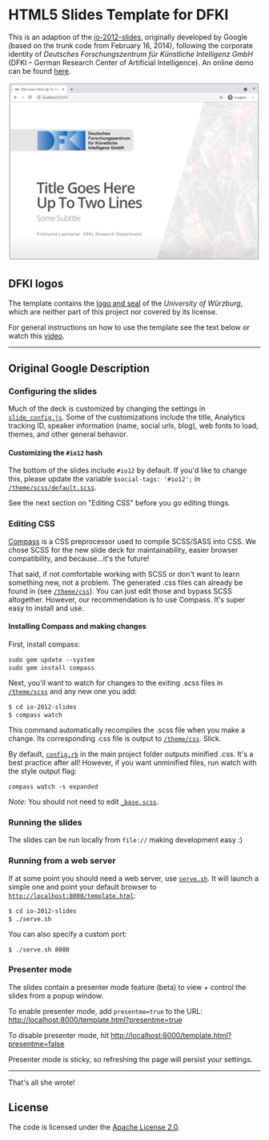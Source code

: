 # HTML5 Slides Template for DFKI

This is an adaption of the [io-2012-slides](https://code.google.com/p/io-2012-slides/), originally developed by Google (based on the trunk code from February 16, 2014), following the corporate identity of *Deutsches Forschungszentrum für Künstliche Intelligenz GmbH* (DFKI – German Research Center of Artificial Intelligence). An online demo can be found [here](https://www.dfki.uni-kl.de/~nogatz/DFKI-HTML-Slides/index.html).

[![Screenshot](images/screenshot.png)](http://fnogatz.github.io/dfki-slides-template/index.html)

## DFKI logos

The template contains the [logo and seal](http://www.uni-wuerzburg.de/fuer/beschaeftigte/corporate_design_vorlagen/logos/) of the *University of Würzburg*, which are neither part of this project nor covered by its license.

For general instructions on how to use the template see the text below or watch this [video](https://www.youtube.com/watch?v=WRvECXyWj80).

-----------------

## Original Google Description

### Configuring the slides

Much of the deck is customized by changing the settings in [`slide_config.js`](slide_config.js).
Some of the customizations include the title, Analytics tracking ID, speaker
information (name, social urls, blog), web fonts to load, themes, and other
general behavior.

#### Customizing the `#io12` hash

The bottom of the slides include `#io12` by default. If you'd like to change
this, please update the variable `$social-tags: '#io12';` in
[`/theme/scss/default.scss`](theme/scss/default.scss).

See the next section on "Editing CSS" before you go editing things.

### Editing CSS

[Compass](http://compass-style.org/install/) is a CSS preprocessor used to compile
SCSS/SASS into CSS. We chose SCSS for the new slide deck for maintainability,
easier browser compatibility, and because...it's the future!

That said, if not comfortable working with SCSS or don't want to learn something
new, not a problem. The generated .css files can already be found in
(see [`/theme/css`](theme/css)). You can just edit those and bypass SCSS altogether.
However, our recommendation is to use Compass. It's super easy to install and use.

#### Installing Compass and making changes

First, install compass:

    sudo gem update --system
    sudo gem install compass

Next, you'll want to watch for changes to the exiting .scss files in [`/theme/scss`](theme/scss)
and any new one you add:

    $ cd io-2012-slides
    $ compass watch

This command automatically recompiles the .scss file when you make a change.
Its corresponding .css file is output to [`/theme/css`](theme/css). Slick.

By default, [`config.rb`](config.rb) in the main project folder outputs minified
.css. It's a best practice after all! However, if you want unminified files,
run watch with the style output flag:

    compass watch -s expanded

*Note:* You should not need to edit [`_base.scss`](theme/scss/_base.scss).

### Running the slides

The slides can be run locally from `file://` making development easy :)

### Running from a web server

If at some point you should need a web server, use [`serve.sh`](serve.sh). It will
launch a simple one and point your default browser to [`http://localhost:8000/template.html`](http://localhost:8000/template.html):

    $ cd io-2012-slides
    $ ./serve.sh

You can also specify a custom port:

    $ ./serve.sh 8080

### Presenter mode

The slides contain a presenter mode feature (beta) to view + control the slides
from a popup window.

To enable presenter mode, add `presentme=true` to the URL: [http://localhost:8000/template.html?presentme=true](http://localhost:8000/template.html?presentme=true)

To disable presenter mode, hit [http://localhost:8000/template.html?presentme=false](http://localhost:8000/template.html?presentme=false)

Presenter mode is sticky, so refreshing the page will persist your settings.

---

That's all she wrote!


## License

The code is licensed under the [Apache License 2.0](http://www.apache.org/licenses/LICENSE-2.0).
